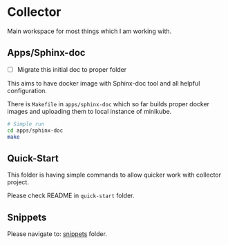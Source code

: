 # Collector

Main workspace for most things which I am working with.


## Apps/Sphinx-doc

- [ ] Migrate this initial doc to proper folder

This aims to have docker image with Sphinx-doc tool and all helpful configuration.

There is `Makefile` in `apps/sphinx-doc` which so far builds proper docker images and uploading them
to local instance of minikube.

```bash
# Simple run
cd apps/sphinx-doc
make
```


## Quick-Start

This folder is having simple commands to allow quicker work with collector project.

Please check README in `quick-start` folder.


## Snippets

Please navigate to: [snippets](snippets) folder.
